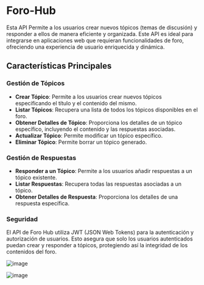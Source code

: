 # Foro-Hub

Esta API Permite a los usuarios crear nuevos tópicos (temas de discusión) y responder a ellos de manera eficiente y organizada.
Este API es ideal para integrarse en aplicaciones web que requieran funcionalidades de foro,
ofreciendo una experiencia de usuario enriquecida y dinámica.

## Características Principales

### Gestión de Tópicos

- **Crear Tópico**: Permite a los usuarios crear nuevos tópicos especificando el título y el contenido del mismo.
- **Listar Tópicos**: Recupera una lista de todos los tópicos disponibles en el foro.
- **Obtener Detalles de Tópico**: Proporciona los detalles de un tópico específico, incluyendo el contenido y las respuestas asociadas.
- **Actualizar Tópico**: Permite modificar un tópico específico.
- **Eliminar Tópico**: Permite borrar un tópico generado.

### Gestión de Respuestas

- **Responder a un Tópico**: Permite a los usuarios añadir respuestas a un tópico existente.
- **Listar Respuestas**: Recupera todas las respuestas asociadas a un tópico.
- **Obtener Detalles de Respuesta**: Proporciona los detalles de una respuesta específica.

### Seguridad

El API de Foro Hub utiliza JWT (JSON Web Tokens) para la autenticación y autorización de usuarios.
Esto asegura que solo los usuarios autenticados puedan crear y responder a tópicos, protegiendo así la integridad de los contenidos del foro.


![image](https://github.com/user-attachments/assets/3fd4603d-cb3d-4cb4-a8be-12b55b70a4ac)

![image](https://github.com/user-attachments/assets/70b3e0ae-bb6a-4bb5-9220-9d909bd4f361)










